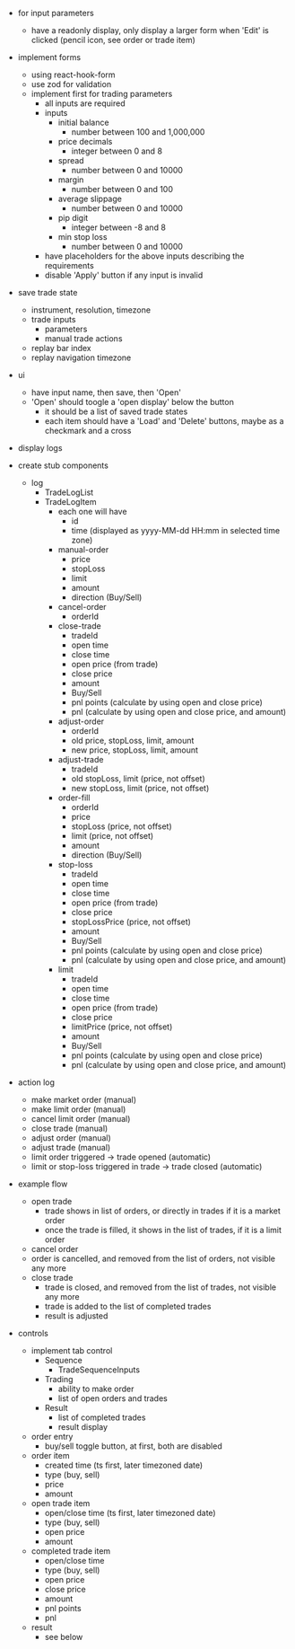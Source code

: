 - for input parameters
  - have a readonly display, only display a larger form when 'Edit' is clicked (pencil icon, see order or trade item)

- implement forms
  - using react-hook-form
  - use zod for validation
  - implement first for trading parameters
    - all inputs are required
    - inputs
      - initial balance
        - number between 100 and 1,000,000
      - price decimals
        - integer between 0 and 8
      - spread
        - number between 0 and 10000
      - margin
        - number between 0 and 100
      - average slippage
        - number between 0 and 10000
      - pip digit
        - integer between -8 and 8
      - min stop loss
        - number between 0 and 10000
    - have placeholders for the above inputs describing the requirements
    - disable 'Apply' button if any input is invalid
    


- save trade state
  - instrument, resolution, timezone
  - trade inputs
    - parameters
    - manual trade actions
  - replay bar index
  - replay navigation timezone
- ui
  - have input name, then save, then 'Open'
  - 'Open' should toogle a 'open display' below the button
    - it should be a list of saved trade states
    - each item should have a 'Load' and 'Delete' buttons, maybe as a checkmark and a cross



- display logs



- create stub components
  - log
    - TradeLogList
    - TradeLogItem
      - each one will have
        - id
        - time (displayed as yyyy-MM-dd HH:mm in selected time zone)
      - manual-order
        - price
        - stopLoss
        - limit
        - amount
        - direction (Buy/Sell)
      - cancel-order
        - orderId
      - close-trade
        - tradeId
        - open time
        - close time
        - open price (from trade)
        - close price
        - amount
        - Buy/Sell
        - pnl points (calculate by using open and close price)
        - pnl (calculate by using open and close price, and amount)
      - adjust-order
        - orderId
        - old price, stopLoss, limit, amount
        - new price, stopLoss, limit, amount
      - adjust-trade
        - tradeId
        - old stopLoss, limit (price, not offset)
        - new stopLoss, limit (price, not offset)
      - order-fill
        - orderId
        - price
        - stopLoss (price, not offset)
        - limit (price, not offset)
        - amount
        - direction (Buy/Sell)
      - stop-loss
        - tradeId
        - open time
        - close time
        - open price (from trade)
        - close price
        - stopLossPrice (price, not offset)
        - amount
        - Buy/Sell
        - pnl points (calculate by using open and close price)
        - pnl (calculate by using open and close price, and amount)
      - limit
        - tradeId
        - open time
        - close time
        - open price (from trade)
        - close price
        - limitPrice (price, not offset)
        - amount
        - Buy/Sell
        - pnl points (calculate by using open and close price)
        - pnl (calculate by using open and close price, and amount)

  

- action log
  - make market order (manual)
  - make limit order (manual)
  - cancel limit order (manual)
  - close trade (manual)
  - adjust order (manual)
  - adjust trade (manual)
  - limit order triggered -> trade opened (automatic)
  - limit or stop-loss triggered in trade -> trade closed (automatic)









- example flow
  - open trade
    - trade shows in list of orders, or directly in trades if it is a market order
    - once the trade is filled, it shows in the list of trades, if it is a limit order
  -  cancel order
    - order is cancelled, and removed from the list of orders, not visible any more
  - close trade
    - trade is closed, and removed from the list of trades, not visible any more
    - trade is added to the list of completed trades
    - result is adjusted


- controls
  - implement tab control
    - Sequence
      - TradeSequenceInputs
    - Trading
      - ability to make order
      - list of open orders and trades
    - Result
      - list of completed trades
      - result display
  - order entry
    - buy/sell toggle button, at first, both are disabled
  - order item
    - created time (ts first, later timezoned date)
    - type (buy, sell)
    - price
    - amount
  - open trade item
    - open/close time (ts first, later timezoned date)
    - type (buy, sell)
    - open price
    - amount
  - completed trade item
    - open/close time
    - type (buy, sell)
    - open price
    - close price
    - amount
    - pnl points
    - pnl
  - result
    - see below
